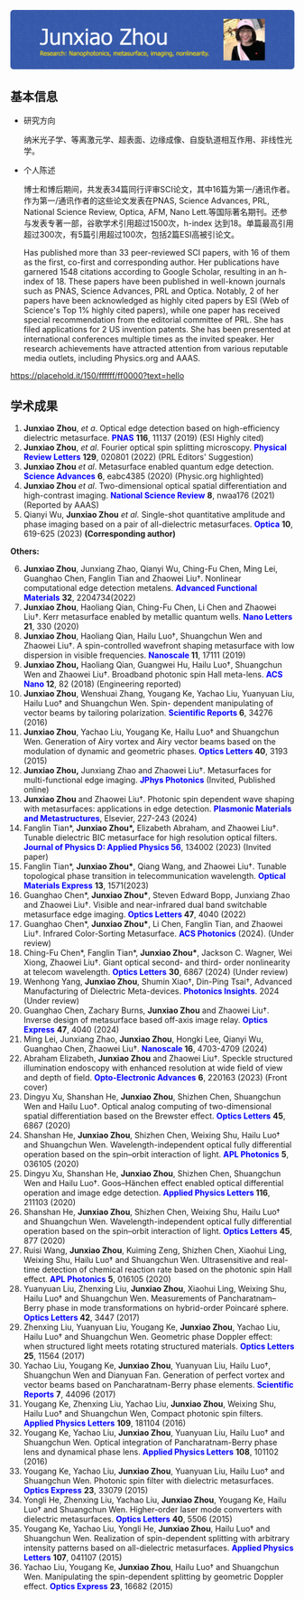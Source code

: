 



![Header](https://github.com/JunxiaoZhou/JunxiaoZhou/blob/main/github-header-image.png?raw=true)

## 基本信息

-   研究方向 

    纳米光子学、等离激元学、超表面、边缘成像、自旋轨道相互作用、非线性光学。

-   个人陈述

    博士和博后期间，共发表34篇同行评审SCI论文，其中16篇为第一/通讯作者。作为第一/通讯作者的这些论文发表在PNAS, Science Advances, PRL, National Science Review, Optica, AFM, Nano Lett.等国际著名期刊。还参与发表专著一部，谷歌学术引用超过1500次，h-index 达到18。单篇最高引用超过300次，有5篇引用超过100次，包括2篇ESI高被引论文。

    Has published more than 33 peer-reviewed SCI papers, with 16 of them as the first, co-first and corresponding author. Her publications have garnered 1548 citations according to Google Scholar, resulting in an h-index of 18. These papers have been published in well-known journals such as PNAS, Science Advances, PRL and Optica. Notably, 2 of her papers have been acknowledged as highly cited papers by ESI (Web of Science's Top 1% highly cited papers), while one paper has received special recommendation from the editorial committee of PRL. She has filed applications for 2 US invention patents. She has been presented at international conferences multiple times as the invited speaker. Her research achievements have attracted attention from various reputable media outlets, including Physics.org and AAAS.

https://placehold.it/150/ffffff/ff0000?text=hello

## 学术成果

1.   **Junxiao** **Zhou**, *et a*. Optical edge detection based on high-efficiency dielectric metasurface. **<font color=blue>PNAS</font>** **116**, 11137 (2019) (ESI Highly cited)
2.   **Junxiao Zhou**, *et al*. Fourier optical spin splitting microscopy. **<font color=blue>Physical Review Letters</font>** **129**, 020801 (2022) (PRL Editors' Suggestion)
3.   **Junxiao Zhou** *et al*. Metasurface enabled quantum edge detection. **<font color=blue>Science Advances</font>** **6**, eabc4385 (2020) (Physic.org highlighted)
4.   **Junxiao Zhou** *et al*. Two-dimensional optical spatial differentiation and high-contrast imaging. **<font color=blue>National Science Review</font>** **8**, nwaa176 (2021) (Reported by AAAS)
5.   Qianyi Wu, **Junxiao Zhou** *et al.* Single-shot quantitative amplitude and phase imaging based on a pair of all-dielectric metasurfaces. **<font color=blue>Optica</font>** **10**, 619-625 (2023) **(Corresponding author)**



**Others:**

6.   **Junxiao Zhou**, Junxiang Zhao, Qianyi Wu, Ching-Fu Chen, Ming Lei, Guanghao Chen, Fanglin Tian and Zhaowei Liu†. Nonlinear computational edge detection metalens. **<font color=blue>Advanced Functional Materials</font>** **32**, 2204734(2022)
7.   **Junxiao Zhou**, Haoliang Qian, Ching-Fu Chen, Li Chen and Zhaowei Liu†. Kerr metasurface enabled by metallic quantum wells. **<font color=blue>Nano Letters</font>** **21**, 330 (2020)
8.   **Junxiao Zhou**, Haoliang Qian, Hailu Luo†, Shuangchun Wen and Zhaowei Liu†. A spin-controlled wavefront shaping metasurface with low dispersion in visible frequencies. **<font color=blue>Nanoscale</font> 11**, 17111 (2019)
9.   **Junxiao Zhou,** Haoliang Qian, Guangwei Hu, Hailu Luo†, Shuangchun Wen and Zhaowei Liu†. Broadband photonic spin Hall meta-lens. **<font color=blue>ACS Nano</font> 12**, 82 (2018) (Engineering reported)
10.   **Junxiao Zhou**, Wenshuai Zhang, Yougang Ke, Yachao Liu, Yuanyuan Liu, Hailu Luo† and Shuangchun Wen. Spin- dependent manipulating of vector beams by tailoring polarization. **<font color=blue>Scientific Reports</font> 6**, 34276 (2016)
11.   **Junxiao Zhou**, Yachao Liu, Yougang Ke, Hailu Luo† and Shuangchun Wen. Generation of Airy vortex and Airy vector beams based on the modulation of dynamic and geometric phases. **<font color=blue>Optics Letters</font> 40**, 3193 (2015) 
12.   **Junxiao Zhou,** Junxiang Zhao and Zhaowei Liu†. Metasurfaces for multi-functional edge imaging. **<font color=blue>JPhys Photonics</font>**  (Invited, Published online)
13.   **Junxiao Zhou** and Zhaowei Liu†. Photonic spin dependent wave shaping with metasurfaces: applications in edge detection.  **<font color=blue>Plasmonic Materials and Metastructures</font>**, Elsevier, 227-243 (2024)
14.   Fanglin Tian*, **Junxiao Zhou\*,** Elizabeth Abraham, and Zhaowei Liu†. Tunable dielectric BIC metasurface for high resolution optical filters. **<font color=blue>Journal of Physics D: Applied Physics 56</font>**, 134002 (2023) (Invited paper)
15.   Fanglin Tian*, **Junxiao Zhou\***, Qiang Wang, and Zhaowei Liu†. Tunable topological phase transition in telecommunication wavelength. **<font color=blue>Optical Materials Express</font>** **13**, 1571(2023)
16.   Guanghao Chen\*, **Junxiao Zhou\***, Steven Edward Bopp, Junxiang Zhao and Zhaowei Liu†. Visible and near-infrared dual band switchable metasurface edge imaging. **<font color=blue>Optics Letters</font> 47**, 4040 (2022)
17.   Guanghao Chen\*, **Junxiao Zhou\***, Li Chen, Fanglin Tian, and Zhaowei Liu†. Infrared Color-Sorting Metasurface. **<font color=blue>ACS Photonics</font>** (2024). (Under review)
18.   Ching-Fu Chen\*, Fanglin Tian\*, **Junxiao Zhou\***, Jackson C. Wagner, Wei Xiong, Zhaowei Liu†. Giant optical second- and third- order nonlinearity at telecom wavelength. **<font color=blue>Optics Letters</font>** **30**, 6867 (2024) (Under review)
19.   Wenhong Yang, **Junxiao Zhou**, Shumin Xiao†, Din-Ping Tsai†, Advanced Manufacturing of Dielectric Meta-devices. **<font color=blue>Photonics Insights</font>**. 2024 (Under review)
20.   Guanghao Chen, Zachary Burns, **Junxiao Zhou** and Zhaowei Liu†. Inverse design of metasurface based off-axis image relay. **<font color=blue>Optics Express</font>** **47**, 4040 (2024)
21.   Ming Lei, Junxiang Zhao, **Junxiao Zhou**, Hongki Lee, Qianyi Wu, Guanghao Chen, Zhaowei Liu†. **<font color=blue>Nanoscale</font> 16**, 4703-4709 (2024)
22.   Abraham Elizabeth, **Junxiao Zhou** and Zhaowei Liu†. Speckle structured illumination endoscopy with enhanced resolution at wide field of view and depth of field. **<font color=blue>Opto-Electronic Advances</font>** **6**, 220163 (2023) (Front cover)
23.   Dingyu Xu, Shanshan He, **Junxiao Zhou**, Shizhen Chen, Shuangchun Wen and Hailu Luo†. Optical analog computing of two-dimensional spatial differentiation based on the Brewster effect. **<font color=blue>Optics Letters</font>** **45**, 6867 (2020)
24.   Shanshan He, **Junxiao Zhou**, Shizhen Chen, Weixing Shu, Hailu Luo† and Shuangchun Wen. Wavelength-independent optical fully differential operation based on the spin–orbit interaction of light. **<font color=blue>APL Photonics</font>** **5**, 036105 (2020)
25.   Dingyu Xu, Shanshan He, **Junxiao Zhou**, Shizhen Chen, Shuangchun Wen and Hailu Luo†. Goos–Hänchen effect enabled optical differential operation and image edge detection. **<font color=blue>Applied Physics Letters</font> 116**, 211103 (2020)
26.   Shanshan He, **Junxiao Zhou**, Shizhen Chen, Weixing Shu, Hailu Luo† and Shuangchun Wen. Wavelength-independent optical fully differential operation based on the spin–orbit interaction of light. **<font color=blue>Optics Letters</font>** **45**, 877 (2020)
27.   Ruisi Wang, **Junxiao Zhou**, Kuiming Zeng, Shizhen Chen, Xiaohui Ling, Weixing Shu, Hailu Luo† and Shuangchun Wen. Ultrasensitive and real-time detection of chemical reaction rate based on the photonic spin Hall effect. **<font color=blue>APL Photonics</font>** **5**, 016105 (2020)
28.   Yuanyuan Liu, Zhenxing Liu, **Junxiao Zhou**, Xiaohui Ling, Weixing Shu, Hailu Luo† and Shuangchun Wen. Measurements of Pancharatnam–Berry phase in mode transformations on hybrid-order Poincaré sphere. **<font color=blue>Optics Letters</font> 42**, 3447 (2017)
29.   Zhenxing Liu, Yuanyuan Liu, Yougang Ke, **Junxiao Zhou**, Yachao Liu, Hailu Luo† and Shuangchun Wen. Geometric phase Doppler effect: when structured light meets rotating structured materials. **<font color=blue>Optics Letters</font>** **25**, 11564 (2017)
30.   Yachao Liu, Yougang Ke, **Junxiao Zhou**, Yuanyuan Liu, Hailu Luo†, Shuangchun Wen and Dianyuan Fan. Generation of perfect vortex and vector beams based on Pancharatnam-Berry phase elements. **<font color=blue>Scientific Reports</font>** **7**, 44096 (2017)
31.   Yougang Ke, Zhenxing Liu, Yachao Liu, **Junxiao Zhou**, Weixing Shu, Hailu Luo† and Shuangchun Wen, Compact photonic spin filters. **<font color=blue>Applied Physics Letters</font>** **109**, 181104 (2016)
32.   Yougang Ke, Yachao Liu, **Junxiao Zhou**, Yuanyuan Liu, Hailu Luo† and Shuangchun Wen. Optical integration of Pancharatnam-Berry phase lens and dynamical phase lens. **<font color=blue>Applied Physics Letters</font>** **108**, 101102 (2016)
33.   Yougang Ke, Yachao Liu, **Junxiao Zhou**, Yuanyuan Liu, Hailu Luo† and Shuangchun Wen. Photonic spin filter with dielectric metasurfaces. **<font color=blue>Optics Express</font>** **23**, 33079 (2015)
34.   Yongli He, Zhenxing Liu, Yachao Liu, **Junxiao Zhou**, Yougang Ke, Hailu Luo† and Shuangchun Wen. Higher-order laser mode converters with dielectric metasurfaces. **<font color=blue>Optics Letters</font>** **40**, 5506 (2015)
35.   Yougang Ke, Yachao Liu, Yongli He, **Junxiao Zhou**, Hailu Luo† and Shuangchun Wen. Realization of spin-dependent splitting with arbitrary intensity patterns based on all-dielectric metasurfaces. **<font color=blue>Applied Physics Letters</font>** **107**, 041107 (2015)
36.   Yachao Liu, Yougang Ke, **Junxiao Zhou**, Hailu Luo† and Shuangchun Wen. Manipulating the spin-dependent splitting by geometric Doppler effect. **<font color=blue>Optics Express</font>** **23**, 16682 (2015)
